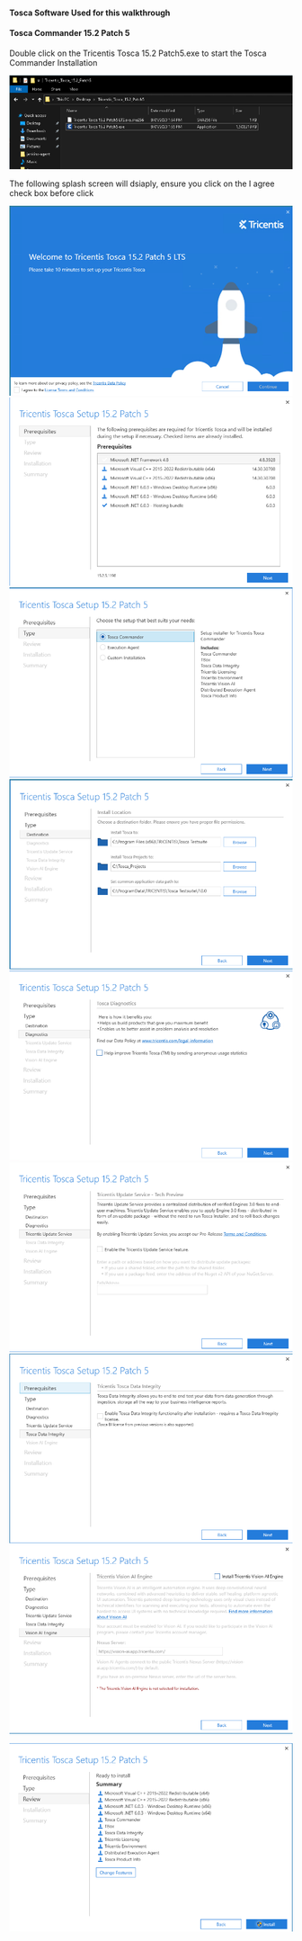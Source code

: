 #### Tosca Software Used for this walkthrough
#### Tosca Commander 15.2 Patch 5

Double click on the Tricentis Tosca 15.2 Patch5.exe to start the Tosca Commander Installation

![](./img/commander.png)

The following splash screen will dsiaply, ensure you click on the I agree check box before click

![](./img/commander-splash.png)
![](./img/commander-prerequisites.png)
![](./img/commander-type.png)
![](./img/commander-install-location.png)
![](./img/commander-diagnostics.png)
![](./img/commander-update-service.png)
![](./img/commander-data-integrity.png)
![](./img/commander-vission-ai.png)

![](./img/commander-install.png)